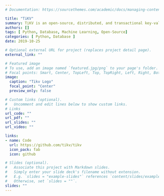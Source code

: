 ```yaml
---
# Documentation: https://sourcethemes.com/academic/docs/managing-content/

title: "TiKV"
summary: TiKV is an open-source, distributed, and transactional key-value database
authors: []
tags: [ Python, Database, Machine Learning, Open-Source]
categories: [ Python, Database ]
date: 2019-10-25

# Optional external URL for project (replaces project detail page).
external_link: ""

# Featured image
# To use, add an image named `featured.jpg/png` to your page's folder.
# Focal points: Smart, Center, TopLeft, Top, TopRight, Left, Right, BottomLeft, Bottom, BottomRight.
image:
  caption: "Tikv Logo"
  focal_point: "Center"
  preview_only: false

# Custom links (optional).
#   Uncomment and edit lines below to show custom links.
# Links
url_code: ""
url_pdf: ""
url_slides: ""
url_video: ""

links:
- name: Code
  url: https://github.com/tikv/tikv
  icon_pack: fab
  icon: github

# Slides (optional).
#   Associate this project with Markdown slides.
#   Simply enter your slide deck's filename without extension.
#   E.g. `slides = "example-slides"` references `content/slides/example-slides.md`.
#   Otherwise, set `slides = ""`.
slides: ""
---
```


<!-- - CircleCI Role: Ansible role that installs [CircleCI CLI](https://circleci-public.github.io/circleci-cli/) on your server/workstation. [![Build Status](https://app.travis-ci.com/d-cmst/ansible-circleci-cli.svg?branch=master)](https://app.travis-ci.com/github/d-cmst/ansible-circleci-cli)

- Sonobuoy Role: Ansible role that installs [sonobuoy](https://sonobuoy.io/) on your server/workstation. [![Build Status](https://app.travis-ci.com/d-cmst/ansible-sonobuoy.svg?branch=master)](https://app.travis-ci.com/github/d-cmst/ansible-sonobuoy) -->

